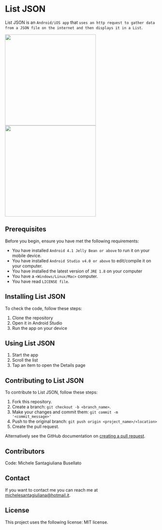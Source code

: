 # List JSON

List JSON is an `Android/iOS app` that `uses an http request to gather data from a JSON file on the internet and then displays it in a List`.

<p float="left">
<img src="https://user-images.githubusercontent.com/21276996/90138816-727b1a00-dd6f-11ea-9780-65eddf3bca58.jpg" width="300" />
<img src="https://user-images.githubusercontent.com/21276996/90138919-8f175200-dd6f-11ea-9573-0b3b32ca240a.jpg" width="300" />
</p>

## Prerequisites

Before you begin, ensure you have met the following requirements:
* You have installed `Android 4.1 Jelly Bean or above` to run it on your mobile device.
* You have installed `Android Studio v4.0 or above` to edit/compile it on your computer.
* You have installed the latest version of `JRE 1.8` on your computer
* You have a `<Windows/Linux/Mac>` computer.
* You have read `LICENSE file`.

## Installing List JSON

To check the code, follow these steps:
1. Clone the repository
2. Open it in Android Studio
3. Run the app on your device

## Using List JSON

1. Start the app
2. Scroll the list
3. Tap an item to open the Details page

## Contributing to List JSON

To contribute to List JSON, follow these steps:
1. Fork this repository.
2. Create a branch: `git checkout -b <branch_name>`.
3. Make your changes and commit them: `git commit -m '<commit_message>'`
4. Push to the original branch: `git push origin <project_name>/<location>`
5. Create the pull request.

Alternatively see the GitHub documentation on [creating a pull request](https://help.github.com/en/github/collaborating-with-issues-and-pull-requests/creating-a-pull-request).

## Contributors

Code:
Michele Santagiuliana Busellato

## Contact

If you want to contact me you can reach me at <michelesantagiuliana@hotmail.it>.

## License

This project uses the following license: MIT license.
